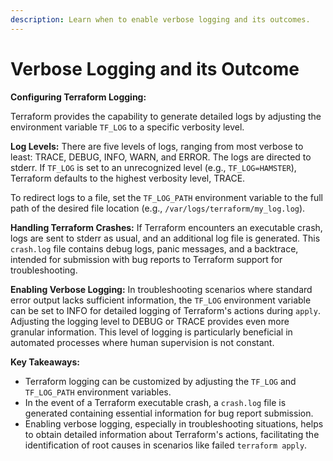 ```yaml
---
description: Learn when to enable verbose logging and its outcomes.
---
```


# Verbose Logging and its Outcome

**Configuring Terraform Logging:**

Terraform provides the capability to generate detailed logs by adjusting the environment variable `TF_LOG` to a specific verbosity level.

**Log Levels:** There are five levels of logs, ranging from most verbose to least: TRACE, DEBUG, INFO, WARN, and ERROR. The logs are directed to stderr. If `TF_LOG` is set to an unrecognized level (e.g., `TF_LOG=HAMSTER`), Terraform defaults to the highest verbosity level, TRACE.

To redirect logs to a file, set the `TF_LOG_PATH` environment variable to the full path of the desired file location (e.g., `/var/logs/terraform/my_log.log`).

**Handling Terraform Crashes:** If Terraform encounters an executable crash, logs are sent to stderr as usual, and an additional log file is generated. This `crash.log` file contains debug logs, panic messages, and a backtrace, intended for submission with bug reports to Terraform support for troubleshooting.

**Enabling Verbose Logging:** In troubleshooting scenarios where standard error output lacks sufficient information, the `TF_LOG` environment variable can be set to INFO for detailed logging of Terraform's actions during `apply`. Adjusting the logging level to DEBUG or TRACE provides even more granular information. This level of logging is particularly beneficial in automated processes where human supervision is not constant.

**Key Takeaways:**

* Terraform logging can be customized by adjusting the `TF_LOG` and `TF_LOG_PATH` environment variables.
* In the event of a Terraform executable crash, a `crash.log` file is generated containing essential information for bug report submission.
* Enabling verbose logging, especially in troubleshooting situations, helps to obtain detailed information about Terraform's actions, facilitating the identification of root causes in scenarios like failed `terraform apply`.
